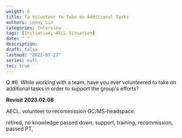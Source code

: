 ```yaml
---
weight: 6
title: To Volunteer to Take on Additional Tasks
authors: Lenny Lin
categories: Interview
tags: [Initiative, AECL Situation]
date: " "
description: 
draft: false
lastmod: "2022-07-27"
series: null
toc: true
---
```


Q #6.  While working with a team, have you ever volunteered to take on additional tasks in order to support the group's efforts?

**Revisit 2023.02.08**

AECL. volunteer to recommission GC/MS-headspace.

retired, no knowledge passed down, support, training, recommission, passed PT, 

